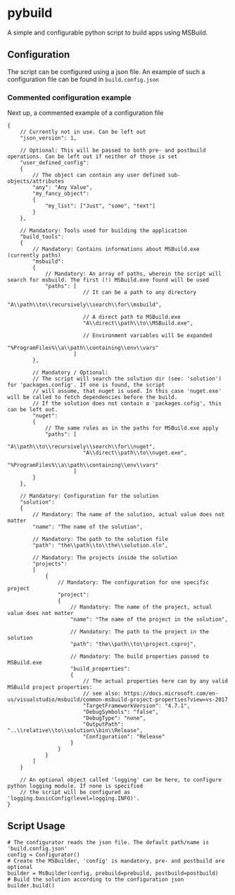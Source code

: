 # pybuild
A simple and configurable python script to build apps using MSBuild.

## Configuration
The script can be configured using a json file. An example of such a configuration file can be found in `build.config.json`

### Commented configuration example

Next up, a commented example of a configuration file

    {
        // Currently not in use. Can be left out
        "json_version": 1,
        
        // Optional: This will be passed to both pre- and postbuild operations. Can be left out if neither of those is set
        "user_defined_config":
        {
            // The object can contain any user defined sub-objects/attributes
            "any": "Any Value",
            "my_fancy_object":
            {
                "my_list": ["Just", "some", "text"]
            }
        },
        
        // Mandatory: Tools used for building the application
        "build_tools":
        {   
            // Mandatory: Contains informations about MSBuild.exe (currently paths)
            "msbuild":
            {
                // Mandatory: An array of paths, wherein the script will search for msbuild. The first (!) MSBuild.exe found will be used 
                "paths": [
                            // It can be a path to any directory
                            "A\\path\\to\\recursively\\search\\for\\msbuild",
                            
                            // A direct path to MSBuild.exe
                            "A\\direct\\path\\to\\MSBuild.exe",
                            
                            // Environment variables will be expanded
                            "%ProgramFiles%\\a\\path\\containing\\env\\vars"
                         ]
            },
            
            // Mandatory / Optional:
            // The script will search the solution dir (see: 'solution') for 'packages.config'. If one is found, the script
            // will assume, that nuget is used. In this case 'nuget.exe' will be called to fetch dependencies before the build.
            // If the solution does not contain a 'packages.cofig', this can be left out.
            "nuget":
            {
                // The same rules as in the paths for MSBuild.exe apply
                "paths": [
                            "A\\path\\to\\recursively\\search\\for\\nuget",
                            "A\\direct\\path\\to\\nuget.exe",
                            "%ProgramFiles%\\a\\path\\containing\\env\\vars"
                         ]
            }
        },
        
        // Mandatory: Configuration for the solution
        "solution":
        {
            // Mandatory: The name of the solution, actual value does not matter
            "name": "The name of the solution",
            
            // Mandatory: The path to the solution file
            "path": "the\\path\\to\\the\\solution.sln",
            
            // Mandatory: The projects inside the solution
            "projects":
            [
                {
                    // Mandatory: The configuration for one specific project
                    "project":
                    {
                        // Mandatory: The name of the project, actual value does not matter
                        "name": "The name of the project in the solution",
                        
                        // Mandatory: The path to the project in the solution
                        "path": "the\\path\\to\\project.csproj",
                        
                        // Mandatory: The build properties passed to MSBuild.exe
                        "build_properties":
                        {
                            // The actual properties here can by any valid MSBuild project properties:
                            // see also: https://docs.microsoft.com/en-us/visualstudio/msbuild/common-msbuild-project-properties?view=vs-2017
                            "TargetFrameworkVersion": "4.7.1",
                            "DebugSymbols": "false",
                            "DebugType": "none",
                            "OutputPath": "..\\relative\\to\\solution\\bin\\Release",
                            "Configuration": "Release"
                        }
                    }
                }
            ]
        }
        
        // An optional object called 'logging' can be here, to configure python logging module. If none is specified
        // the script will be configured as 'logging.basicConfig(level=logging.INFO)'.
    }
    
## Script Usage
    # The configurator reads the json file. The default path/name is 'build.config.json'
    config = Configurator()
    # Create the MSBuilder, 'config' is mandatory, pre- and postbuild are optional
    builder = MsBuilder(config, prebuild=prebuild, postbuild=postbuild)
    # Build the solution according to the configuration json
    builder.build()
